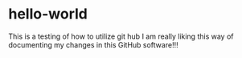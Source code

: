 # hello-world
This is a testing of how to utilize git hub
I am really liking this way of documenting my changes in this GitHub software!!!

